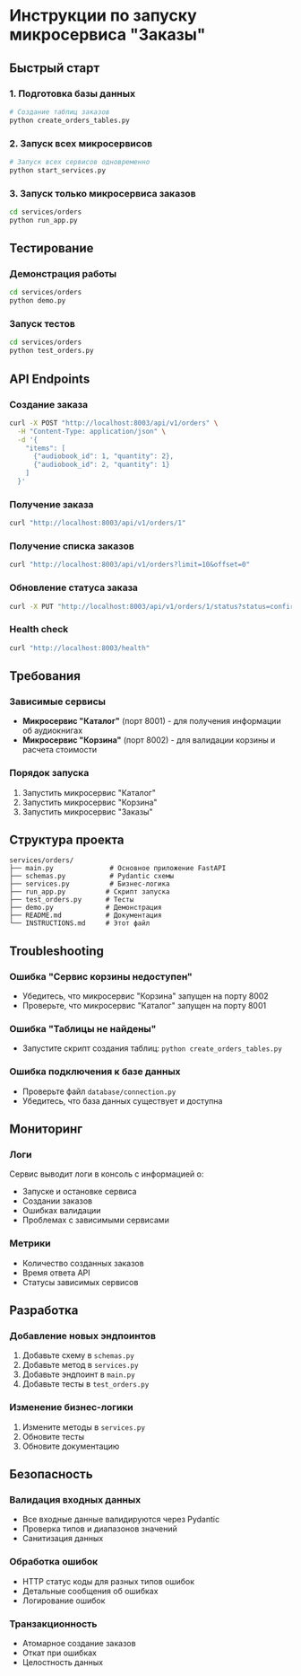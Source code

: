 # Инструкции по запуску микросервиса "Заказы"

## Быстрый старт

### 1. Подготовка базы данных
```bash
# Создание таблиц заказов
python create_orders_tables.py
```

### 2. Запуск всех микросервисов
```bash
# Запуск всех сервисов одновременно
python start_services.py
```

### 3. Запуск только микросервиса заказов
```bash
cd services/orders
python run_app.py
```

## Тестирование

### Демонстрация работы
```bash
cd services/orders
python demo.py
```

### Запуск тестов
```bash
cd services/orders
python test_orders.py
```

## API Endpoints

### Создание заказа
```bash
curl -X POST "http://localhost:8003/api/v1/orders" \
  -H "Content-Type: application/json" \
  -d '{
    "items": [
      {"audiobook_id": 1, "quantity": 2},
      {"audiobook_id": 2, "quantity": 1}
    ]
  }'
```

### Получение заказа
```bash
curl "http://localhost:8003/api/v1/orders/1"
```

### Получение списка заказов
```bash
curl "http://localhost:8003/api/v1/orders?limit=10&offset=0"
```

### Обновление статуса заказа
```bash
curl -X PUT "http://localhost:8003/api/v1/orders/1/status?status=confirmed"
```

### Health check
```bash
curl "http://localhost:8003/health"
```

## Требования

### Зависимые сервисы
- **Микросервис "Каталог"** (порт 8001) - для получения информации об аудиокнигах
- **Микросервис "Корзина"** (порт 8002) - для валидации корзины и расчета стоимости

### Порядок запуска
1. Запустить микросервис "Каталог"
2. Запустить микросервис "Корзина"
3. Запустить микросервис "Заказы"

## Структура проекта

```
services/orders/
├── main.py              # Основное приложение FastAPI
├── schemas.py           # Pydantic схемы
├── services.py          # Бизнес-логика
├── run_app.py          # Скрипт запуска
├── test_orders.py      # Тесты
├── demo.py             # Демонстрация
├── README.md           # Документация
└── INSTRUCTIONS.md     # Этот файл
```

## Troubleshooting

### Ошибка "Сервис корзины недоступен"
- Убедитесь, что микросервис "Корзина" запущен на порту 8002
- Проверьте, что микросервис "Каталог" запущен на порту 8001

### Ошибка "Таблицы не найдены"
- Запустите скрипт создания таблиц: `python create_orders_tables.py`

### Ошибка подключения к базе данных
- Проверьте файл `database/connection.py`
- Убедитесь, что база данных существует и доступна

## Мониторинг

### Логи
Сервис выводит логи в консоль с информацией о:
- Запуске и остановке сервиса
- Создании заказов
- Ошибках валидации
- Проблемах с зависимыми сервисами

### Метрики
- Количество созданных заказов
- Время ответа API
- Статусы зависимых сервисов

## Разработка

### Добавление новых эндпоинтов
1. Добавьте схему в `schemas.py`
2. Добавьте метод в `services.py`
3. Добавьте эндпоинт в `main.py`
4. Добавьте тесты в `test_orders.py`

### Изменение бизнес-логики
1. Измените методы в `services.py`
2. Обновите тесты
3. Обновите документацию

## Безопасность

### Валидация входных данных
- Все входные данные валидируются через Pydantic
- Проверка типов и диапазонов значений
- Санитизация данных

### Обработка ошибок
- HTTP статус коды для разных типов ошибок
- Детальные сообщения об ошибках
- Логирование ошибок

### Транзакционность
- Атомарное создание заказов
- Откат при ошибках
- Целостность данных 